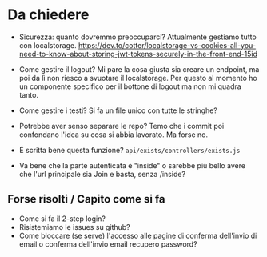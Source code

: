 # Da chiedere

- Sicurezza: quanto dovremmo preoccuparci? Attualmente gestiamo tutto con localstorage. https://dev.to/cotter/localstorage-vs-cookies-all-you-need-to-know-about-storing-jwt-tokens-securely-in-the-front-end-15id
- Come gestire il logout? Mi pare la cosa giusta sia creare un endpoint, ma poi da lì non riesco a svuotare il localstorage. Per questo al momento ho un componente specifico per il bottone di logout ma non mi quadra tanto.
- Come gestire i testi? Si fa un file unico con tutte le stringhe?
- Potrebbe aver senso separare le repo? Temo che i commit poi confondano l'idea su cosa si abbia lavorato. Ma forse no.
- É scritta bene questa funzione? `api/exists/controllers/exists.js`

- Va bene che la parte autenticata è "inside" o sarebbe più bello avere che l'url principale sia Join e basta, senza /inside?

## Forse risolti / Capito come si fa

- Come si fa il 2-step login?
- Risistemiamo le issues su github?
- Come bloccare (se serve) l'accesso alle pagine di conferma dell'invio di email o conferma dell'invio email recupero password?
